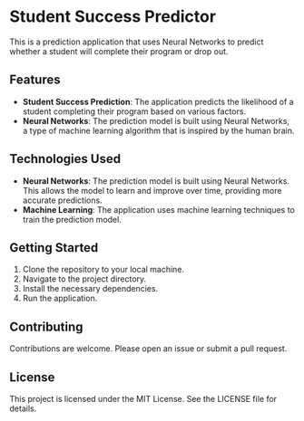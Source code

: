# Student Success Predictor

This is a prediction application that uses Neural Networks to predict whether a student will complete their program or drop out.

## Features

- **Student Success Prediction**: The application predicts the likelihood of a student completing their program based on various factors.
- **Neural Networks**: The prediction model is built using Neural Networks, a type of machine learning algorithm that is inspired by the human brain.

## Technologies Used

- **Neural Networks**: The prediction model is built using Neural Networks. This allows the model to learn and improve over time, providing more accurate predictions.
- **Machine Learning**: The application uses machine learning techniques to train the prediction model.

## Getting Started

1. Clone the repository to your local machine.
2. Navigate to the project directory.
3. Install the necessary dependencies.
4. Run the application.

## Contributing

Contributions are welcome. Please open an issue or submit a pull request.

## License

This project is licensed under the MIT License. See the LICENSE file for details.
